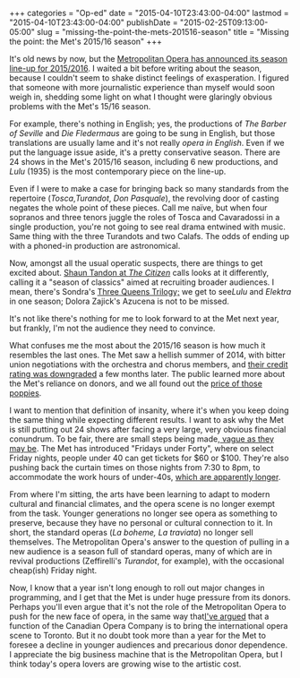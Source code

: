 +++
categories = "Op-ed"
date = "2015-04-10T23:43:00-04:00"
lastmod = "2015-04-10T23:43:00-04:00"
publishDate = "2015-02-25T09:13:00-05:00"
slug = "missing-the-point-the-mets-201516-season"
title = "Missing the point: the Met&#039;s 2015/16 season"
+++

<p>
	It's old news by now, but the <a href="http://www.metopera-digital.org/metmobile/2015-16_season_subscriptions#pg1" target="_blank">Metropolitan Opera has announced its season line-up for 2015/2016</a>. I waited a bit before writing about the season, because I couldn't seem to shake distinct feelings of exasperation. I figured that someone with more journalistic experience than myself would soon weigh in, shedding some light on what I thought were glaringly obvious problems with the Met's 15/16 season.
</p>
<p>
	For example, there's nothing in English; yes, the productions of <em>The Barber of Seville</em> and <em>Die Fledermaus</em> are going to be sung in English, but those translations are usually lame and it's not really <em>opera in English</em>. Even if we put the language issue aside, it's a pretty conservative season. There are 24 shows in the Met's 2015/16 season, including 6 new productions, and <em>Lulu</em> (1935) is the most contemporary piece on the line-up.
</p>
<p>
	Even if I were to make a case for bringing back so many standards from the repertoire (<em>Tosca</em>,<em>Turandot</em>, <em>Don Pasquale</em>), the revolving door of casting negates the whole point of these pieces. Call me naïve, but when four sopranos and three tenors juggle the roles of Tosca and Cavaradossi in a single production, you're not going to see real drama entwined with music. Same thing with the three Turandots and two Calafs. The odds of ending up with a phoned-in production are astronomical.
</p>
<p>
	Now, amongst all the usual operatic suspects, there are things to get excited about. <a href="http://citizen.co.za/afp_feed_article/met-opera-aims-for-broader-audience-with-season-of-classics/" target="_blank">Shaun Tandon at <em>The Citizen</em></a> calls looks at it differently, calling it a "season of classics" aimed at recruiting broader audiences. I mean, there's Sondra's <a href="http://www.thestar.com/entertainment/2014/04/18/sondra_radvanovsky_tackles_operas_triple_crown.html" target="_blank">Three Queens Trilogy;</a> we get to see<em>Lulu</em> and <em>Elektra</em> in one season; Dolora Zajick's Azucena is not to be missed.
</p>
<p>
	It's not like there's nothing for me to look forward to at the Met next year, but frankly, I'm not the audience they need to convince.
</p>
<p>
	What confuses me the most about the 2015/16 season is how much it resembles the last ones. The Met saw a hellish summer of 2014, with bitter union negotiations with the orchestra and chorus members, and <a href="http://www.businessinsider.com/afp-met-opera-credit-rating-downgraded-despite-labor-deal-2014-12" target="_blank">their credit rating was downgraded</a> a few months later. The public learned more about the Met's reliance on donors, and we all found out the <a href="http://www.theguardian.com/music/2014/jun/06/new-york-met-opera-house-edge-precipice" target="_blank">price of those poppies</a>.
</p>
<p>
	I want to mention that definition of insanity, where it's when you keep doing the same thing while expecting different results. I want to ask why the Met is still putting out 24 shows after facing a very large, very obvious financial conundrum. To be fair, there are small steps being made,<a href="http://www.nytimes.com/2015/02/19/arts/music/metropolitan-opera-unveils-a-season-of-big-stars-and-6-new-operas.html" target="_blank"> vague as they may be</a>. The Met has introduced "Fridays under Forty", where on select Friday nights, people under 40 can get tickets for $60 or $100. They're also pushing back the curtain times on those nights from 7:30 to 8pm, to accommodate the work hours of under-40s, <a href="http://www.nytimes.com/2015/02/19/arts/music/metropolitan-opera-unveils-a-season-of-big-stars-and-6-new-operas.html" target="_blank">which are apparently longer</a>.
</p>
<p>
	From where I'm sitting, the arts have been learning to adapt to modern cultural and financial climates, and the opera scene is no longer exempt from the task. Younger generations no longer see opera as something to preserve, because they have no personal or cultural connection to it. In short, the standard operas (<em>La boheme, </em><em>La traviata</em>) no longer sell themselves. The Metropolitan Opera's answer to the question of pulling in a new audience is a season full of standard operas, many of which are in revival productions (Zeffirelli's <em>Turandot</em>, for example), with the occasional cheap(ish) Friday night.
</p>
<p>
	Now, I know that a year isn't long enough to roll out major changes in programming, and I get that the Met is under huge pressure from its donors. Perhaps you'll even argue that it's not the role of the Metropolitan Opera to push for the new face of opera, in the same way that<a href="http://schmopera.com/in-review-tcherniakovs-don-giovanni/" target="_blank">I've argued</a> that a function of the Canadian Opera Company is to bring the international opera scene to Toronto. But it no doubt took more than a year for the Met to foresee a decline in younger audiences and precarious donor dependence. I appreciate the big business machine that is the Metropolitan Opera, but I think today's opera lovers are growing wise to the artistic cost.
</p>
